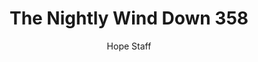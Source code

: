 ---
image: /assets/img/nwd/358_nwd_psalm_19_1_niv.png
title: The Nightly Wind Down 358
number: 358
categories:
  - The Nightly Wind Down
author: Hope Staff
notes: The Nightly Wind Down 358
embed: >-
  EMBED_GOES_HERE
transcript: >-
  SOME LINES OF TEXT START HERE
---